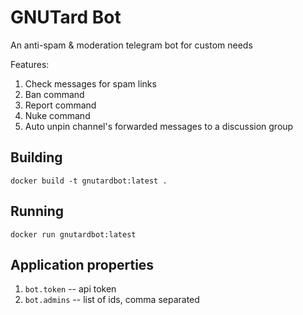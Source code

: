 # GNUTard Bot

An anti-spam & moderation telegram bot for custom needs 

Features:
1. Check messages for spam links
2. Ban command
3. Report command
4. Nuke command
5. Auto unpin channel's forwarded messages to a discussion group


## Building

`docker build -t gnutardbot:latest .`

## Running

`docker run gnutardbot:latest`

## Application properties

1. `bot.token` -- api token
2. `bot.admins` -- list of ids, comma separated